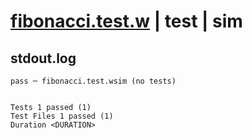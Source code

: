 # [fibonacci.test.w](../../../../../../examples/tests/sdk_tests/math/fibonacci.test.w) | test | sim

## stdout.log
```log
pass ─ fibonacci.test.wsim (no tests)
 
 
Tests 1 passed (1)
Test Files 1 passed (1)
Duration <DURATION>
```

